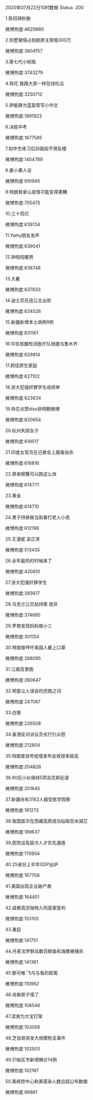 2020年07月22日10时数据
Status: 200

1.陈钰琪秒删

微博热度:4629880

2.别墅被侵占拍剧房主索赔300万

微博热度:3804157

3.第七代小棕瓶

微博热度:3743279

4.玲花 我跟大家一样在线吃瓜

微博热度:3250712

5.伊能静为蓝盈莹写小作文

微博热度:1891923

6.决胜中考

微博热度:1677585

7.初中生练习后仰跳投不慎坠楼

微博热度:1404789

8.姜小果人设

微博热度:910945

9.特朗普承认疫情可能变得更糟

微博热度:755475

10.三十而已

微博热度:639134

11.Yamy朋友发声

微博热度:639041

12.钟晓阳暖男

微博热度:638748

13.大暑

微博热度:637633

14.迪士尼在逃公主出街

微博热度:634528

15.新疆新增本土病例9例

微博热度:631161

16.10支核酸检测医疗队驰援乌鲁木齐

微博热度:629914

17.顾佳原生家庭

微博热度:627102

18.浙大犯强奸罪学生成绩单

微博热度:623834

19.玲花点赞diss徐明朝微博

微博热度:620654

20.杭州失踪女子

微博热度:619517

21.印度女官员在记者会上服毒自杀

微博热度:616816

22.原来螃蟹可以跑这么快

微博热度:614771

23.黄金

微博热度:614710

24.男子持铁锹当街暴打老人小孩

微博热度:612199

25.王漫妮 梁正贤

微博热度:513435

26.全年最热的时候来了

微博热度:420810

27.浙大犯强奸罪学生

微博热度:393617

28.乌克兰公交劫持案 诡异

微博热度:374685

29.罗艳发现妈妈做小三

微博热度:301154

30.特朗普呼吁美国人戴上口罩

微博热度:288095

31.江南百景图

微博热度:280647

32.明星让人误会的虎狼之词

微博热度:247087

33.白银

微博热度:226508

34.香港反对派议员劣行引众怒

微博热度:212804

35.特朗普自夸疫情发布会收视率超高

微博热度:204828

36.90后小伙保持5项吉尼斯纪录

微博热度:201645

37.新疆尚有3162人接受医学观察

微博热度:191273

38.我国首次在西藏高原成功钻取百米湖芯

微博热度:189637

39.医院设高层次人才优先通道

微博热度:170954

40.25省份上半年GDP出炉

微博热度:167708

41.美国出现企业破产潮

微博热度:164451

42.成都高空抛物入刑首案宣判

微博热度:153105

43.重启

微博热度:141751

44.丹麦法罗群岛数百鲸鱼和海豚被捕杀

微博热度:141361

45.郁可唯 飞鸟与鱼的距离

微博热度:110962

46.肖枫房子塌了

微博热度:108546

47.梁爽为大宝打架

微博热度:103058

48.芝加哥突发大规模枪击事件

微博热度:102503

49.31省区市新增确诊14例

微博热度:102197

50.美疾控中心称美感染人数远超公布数据

微博热度:96881

